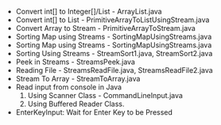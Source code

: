* Convert int[] to Integer[]/List<Integer> - ArrayList.java
* Convert int[] to List<Integer> - PrimitiveArrayToListUsingStream.java
* Convert Array to Stream - PrimitiveArrayToStream.java
* Sorting Map using Streams - SortingMapUsingStreams.java
* Sorting Map using Streams - SortingMapUsingStreams.java
* Sorting Using Streams - StreamSort1.java, StreamSort2.java
* Peek in Streams - StreamsPeek.java
* Reading File - StreamsReadFile.java, StreamsReadFile2.java
* Stream To Array - StreamToArray.java
* Read input from console in Java
	1. Using Scanner Class - CommandLineInput.java
	2. Using Buffered Reader Class.
* EnterKeyInput: Wait for Enter Key to be Pressed

	